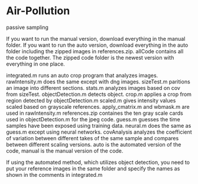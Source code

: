 # Air-Pollution
passive sampling

If you want to run the manual version, download everything in the manual folder.
If you want to run the auto version, download everything in the auto folder including the zipped images in references.zip.
allCode contains all the code together.
The zipped code folder is the newest version with everything in one place.

integrated.m runs an auto crop program that analyzes images.
rawIntensity.m does the same except with dng images.
sizeTest.m paritions an image into different sections.
stats.m analyzes images based on cov from sizeTest.
objectDetection.m detects object.
crop.m applies a crop from region detected by objectDetection.m
scaled.m gives intensity values scaled based on grayscale references.
apply_cmatrix.m and wbmask.m are used in rawIntensity.m
references.zip containes the ten gray scale cards used in objectDetection.m for the jpeg code.
guess.m guesses the time samples have been exposed using training data.
neural.m does the same as guess.m except using neural networks.
covAnalysis analyzes the coefficient of variation between different takes of the same sample and compares between different scaling versions.
auto is the automated version of the code, manual is the manual version of the code.

If using the automated method, which utilizes object detection, you need to put your reference images in the same folder and specify the
names as shown in the comments in integrated.m
